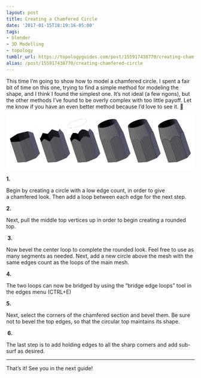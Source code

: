```yaml
---
layout: post
title: Creating a Chamfered Circle
date: '2017-01-15T18:19:16-05:00'
tags:
- blender
- 3D Modelling
- topology
tumblr_url: https://topologyguides.com/post/155917438770/creating-chamfered-circle
alias: /post/155917438770/creating-chamfered-circle
---
```

This time I’m going to show how to model a chamfered circle. I spent a fair bit of time on this one, trying to find a simple method for modeling the shape, and I think I found the simplest one. It’s not ideal (a few ngons), but the other methods I’ve found to be overly complex with too little payoff. Let me know if you have an even better method because I’d love to&nbsp;see it. 🙂

![](/assets/img/155917438770_0.png)

**1.**

Begin by creating a circle with a low edge count, in order to give a&nbsp;chamfered look. Then add a loop between each edge for the next step.

**2.**

Next, pull the middle top vertices up in order to begin creating a rounded top.

**&nbsp;3.**

Now bevel the center loop to complete the rounded look. Feel free to use as many segments as needed. Next, add a new circle above the mesh with the same edges count as the loops of the main mesh.

**4.**

The two loops can now be bridged by using the “bridge edge loops” tool in the edges menu (CTRL+E)

**5.**

Next, select the corners of the chamfered section and bevel them. Be sure not to bevel the top edges, so that the circular top maintains its shape.

**&nbsp;6.**

The last step is to add holding edges to all the sharp corners and add sub-surf as desired.

* * *

That’s it! See you in the next guide!
